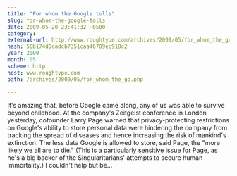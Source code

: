 ```yaml
---
title: "For whom the Google tolls"
slug: for-whom-the-google-tolls
date: 2009-05-20 23:41:32 -0500
category: 
external-url: http://www.roughtype.com/archives/2009/05/for_whom_the_go.php
hash: 50b174d0cadcb7351caa46709ec918c2
year: 2009
month: 05
scheme: http
host: www.roughtype.com
path: /archives/2009/05/for_whom_the_go.php

---
```


It's amazing that, before Google came along, any of us was able to survive beyond childhood. At the company's Zeitgeist conference in London yesterday, cofounder Larry Page warned that privacy-protecting restrictions on Google's ability to store personal data were hindering the company from tracking the spread of diseases and hence increasing the risk of mankind's extinction. The less data Google is allowed to store, said Page, the "more likely we all are to die." (This is a particularly sensitive issue for Page, as he's a big backer of the Singularitarians' attempts to secure human immortality.) I couldn't help but be...
